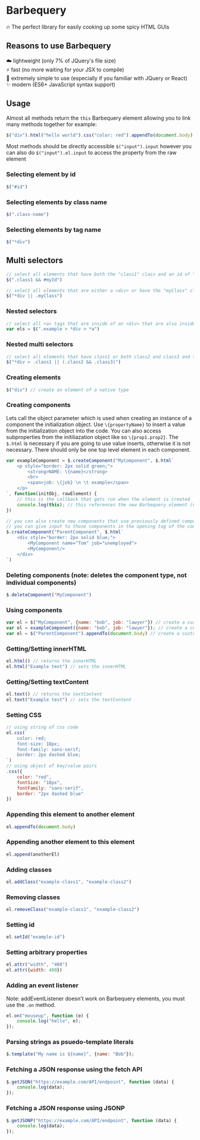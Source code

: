 # Barbequery
🔥 The perfect library for easily cooking up some spicy HTML GUIs

## Reasons to use Barbequery
☁️ lightweight (only 7% of JQuery's file size)  
⚡ fast (no more waiting for your JSX to compile)  
🧠 extremely simple to use (especially if you familiar with JQuery or React)  
✨ modern (ES6+ JavaScript syntax support)  

## Usage
Almost all methods return the `this` Barbequery element allowing you to link many methods together for example:
```js
$("div").html("hello world").css("color: red").appendTo(document.body)
```
Most methods should be directly accessible `$("input").input` however you can also do `$("input").el.input` to access the property from the raw element

### Selecting element by id
```js
$("#id")
```
    
### Selecting elements by class name
```js
$(".class-name")
```

### Selecting elements by tag name
```js
$("*div")
```

## Multi selectors
```js
// select all elements that have both the "class1" class and an id of "myId"
$(".class1 && #myId")

// select all elements that are either a <div> or have the "myClass" class
$("*div || .myClass")
```

### Nested selectors
```js
// select all <a> tags that are inside of an <div> that are also inside of an element that has the "example" class
var els = $(".example > *div > *a")
```

### Nested multi selectors
```js
// select all elements that have class1 or both class2 and class3 and that are also inside of a <div> element
$("*div > .class1 || (.class2 && .class3)")
```
    
### Creating elements
```js
$("div") // create an element of a native type
```

### Creating components
Lets call the object parameter which is used when creating an instance of a component the initialization object. Use `\{propertyName}` to insert a value from the initialization object into the code. You can also access subproperties from the initiliazation object like so `\{prop1.prop2}`. The `$.html` is necessary if you are going to use value inserts, otherwise it is not necessary. There should only be one top level element in each component.
```js
var exampleComponent = $.createComponent("MyComponent", $.html`
    <p style="border: 2px solid green;">
        <strong>NAME: \{name}</strong>
        <br>
        <span>job: \{job} \n \t example</span>
    </p>
`, function(initObj, rawElement) {
    // this is the callback that gets run when the element is created
    console.log(this); // this references the new Barbequery element (note: doesn't exist if you use an arrow function)
})

// you can also create new components that use previously defined components
// you can give input to those components in the opening tag of the component
$.createComponent("ParentComponent", $.html`
    <div style="border: 2px solid blue;">
        <MyComponent name="Tom" job="unemployed">
        <MyComponent/>
    </div>
`)
```
    
### Deleting components (note: deletes the component type, not individual components)
```js
$.deleteComponent("MyComponent")
```

### Using components
```js
var el = $("MyComponent", {name: "bob", job: "lawyer"}) // create a custom component using $
var el = exampleComponent({name: "bob", job: "lawyer"}); // create a custom element using the function that is returned from the createComponent method
var el = $("ParentComponent").appendTo(document.body) // create a custom component that uses sub-components
```

### Getting/Setting innerHTML
```js
el.html() // returns the innerHTML
el.html("Example test") // sets the innerHTML
```

### Getting/Setting textContent
```js
el.text() // returns the textContent
el.text("Example test") // sets the textContent
```

### Setting CSS
```js
// using string of css code
el.css(`
    color: red;
    font-size: 18px;
    font-family: sans-serif;
    border: 2px dashed blue;
`)
// using object of key/value pairs
.css({
    color: "red",
    fontSize: "18px",
    fontFamily: "sans-serif",
    border: "2px dashed blue"
})
```

### Appending this element to another element
```js
el.appendTo(document.body)
```

### Appending another element to this element
```js
el.append(anotherEl)
```

### Adding classes
```js
el.addClass("example-class1", "example-class2")
```

### Removing classes
```js
el.removeClass("example-class1", "example-class2")
```

### Setting id
```js
el.setId("example-id")
```

### Setting arbitrary properties
```js
el.attr("width", "400")
el.attr({width: 400})
```

### Adding an event listener
Note: addEventListener doesn't work on Barbequery elements, you must use the `.on` method.
```js
el.on("mouseup", function (e) {
    console.log("hello", e);
});
```

### Parsing strings as psuedo-template literals
```js
$.template("My name is ${name}", {name: "Bob"});
```

### Fetching a JSON response using the fetch API
```js
$.getJSON("https://example.com/API/endpoint", function (data) {
    console.log(data);
});
```

### Fetching a JSON response using JSONP
```js
$.getJSONP("https://example.com/API/endpoint", function (data) {
    console.log(data);
});
```
